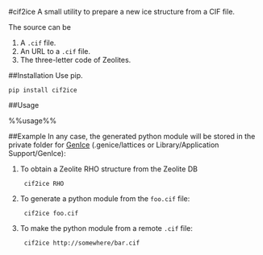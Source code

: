 #cif2ice
A small utility to prepare a new ice structure from a CIF file.

The source can be
1. A `.cif` file.
2. An URL to a `.cif` file.
3. The three-letter code of Zeolites.

##Installation
Use pip.

    pip install cif2ice

##Usage

%%usage%%

##Example
In any case, the generated python module will be stored in  the private folder for [GenIce](https://github.com/vitroid/GenIce) (.genice/lattices or Library/Application Support/GenIce):

1. To obtain a Zeolite RHO structure from the Zeolite DB

        cif2ice RHO

2. To generate a python module from the `foo.cif` file:

        cif2ice foo.cif
        
3. To make the python module from a remote `.cif` file:

        cif2ice http://somewhere/bar.cif
